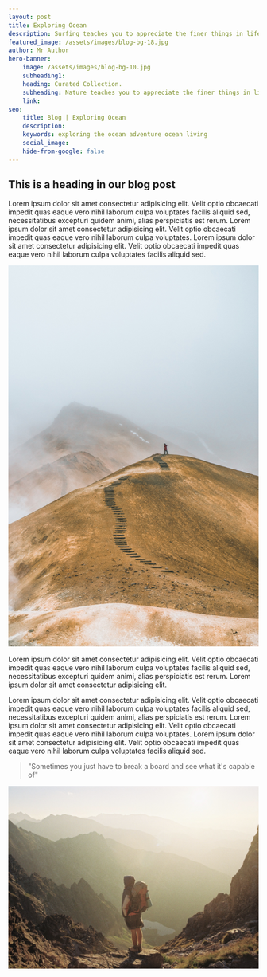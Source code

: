 ```yaml
---
layout: post
title: Exploring Ocean
description: Surfing teaches you to appreciate the finer things in life, to be present, live in the moment and just breath.
featured_image: /assets/images/blog-bg-18.jpg
author: Mr Author
hero-banner:
    image: /assets/images/blog-bg-10.jpg
    subheading1: 
    heading: Curated Collection.
    subheading: Nature teaches you to appreciate the finer things in life, to be present, live in the moment and just breath. 
    link:
seo:
    title: Blog | Exploring Ocean
    description: 
    keywords: exploring the ocean adventure ocean living
    social_image: 
    hide-from-google: false
---
```


## This is a heading in our blog post 


Lorem ipsum dolor sit amet consectetur adipisicing elit. Velit optio obcaecati impedit quas eaque vero nihil laborum culpa voluptates facilis aliquid sed, necessitatibus excepturi quidem animi, alias perspiciatis est rerum. Lorem ipsum dolor sit amet consectetur adipisicing elit. Velit optio obcaecati impedit quas eaque vero nihil laborum culpa voluptates. Lorem ipsum dolor sit amet consectetur adipisicing elit. Velit optio obcaecati impedit quas eaque vero nihil laborum culpa voluptates facilis aliquid sed. 

<img src="/assets/images/blog-bg-7.jpg">

Lorem ipsum dolor sit amet consectetur adipisicing elit. Velit optio obcaecati impedit quas eaque vero nihil laborum culpa voluptates facilis aliquid sed, necessitatibus excepturi quidem animi, alias perspiciatis est rerum. Lorem ipsum dolor sit amet consectetur adipisicing elit. 

Lorem ipsum dolor sit amet consectetur adipisicing elit. Velit optio obcaecati impedit quas eaque vero nihil laborum culpa voluptates facilis aliquid sed, necessitatibus excepturi quidem animi, alias perspiciatis est rerum. Lorem ipsum dolor sit amet consectetur adipisicing elit. Velit optio obcaecati impedit quas eaque vero nihil laborum culpa voluptates. Lorem ipsum dolor sit amet consectetur adipisicing elit. Velit optio obcaecati impedit quas eaque vero nihil laborum culpa voluptates facilis aliquid sed.

> "Sometimes you just have to break a board and see what it's capable of"

<img src="/assets/images/blog-bg-11.jpg">